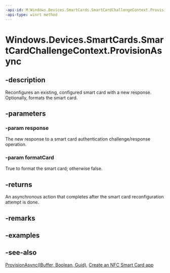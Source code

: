 ----api-id: M:Windows.Devices.SmartCards.SmartCardChallengeContext.ProvisionAsync(Windows.Storage.Streams.IBuffer,System.Boolean)
-api-type: winrt method
---<!-- Method syntaxpublic Windows.Foundation.IAsyncAction ProvisionAsync(Windows.Storage.Streams.IBuffer response, System.Boolean formatCard)--># Windows.Devices.SmartCards.SmartCardChallengeContext.ProvisionAsync## -descriptionReconfigures an existing, configured smart card with a new response. Optionally, formats the smart card.## -parameters### -param responseThe new response to a smart card authentication challenge/response operation.### -param formatCardTrue to format the smart card; otherwise false.## -returnsAn asynchronous action that completes after the smart card reconfiguration attempt is done.## -remarks## -examples## -see-also[ProvisionAsync(IBuffer, Boolean, Guid)](smartcardchallengecontext_provisionasync_267749652.md), [Create an NFC Smart Card app](http://msdn.microsoft.com/library/26834a51-512b-485b-84c8-abf713787588)